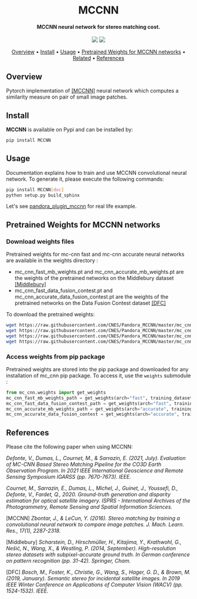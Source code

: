 <h1 align="center"> MCCNN </h1>

<h4 align="center">MCCNN neural network for stereo matching cost.</h4>

<p align="center">
  <a href="https://github.com/CNES/Pandora_MCCNN/actions"> <img src="https://github.com/CNES/Pandora_MCCNN/actions/workflows/mccnn_ci.yml/badge.svg?branch=master"></a>
  <a href="https://opensource.org/licenses/Apache-2.0/"><img src="https://img.shields.io/badge/License-Apache%202.0-blue.svg"></a>
</p>

<p align="center">
  <a href="#overview">Overview</a> •
  <a href="#install">Install</a> •
  <a href="#usage">Usage</a> •
  <a href="#usage">Pretrained Weights for MCCNN networks</a> •
  <a href="#related">Related</a> •
  <a href="#references">References</a>
</p>

## Overview

Pytorch implementation of [[MCCNN]](#1.) neural network which computes a similarity measure on pair of small image patches.

## Install

**MCCNN** is available on Pypi and can be installed by:

```bash
pip install MCCNN
```

## Usage

Documentation explains how to train and use MCCNN convolutional neural network.
To generate it, please execute the following commands:

```bash
pip install MCCNN[doc]
python setup.py build_sphinx
```

Let's see [pandora_plugin_mccnn](https://github.com/CNES/Pandora_plugin_mccnn) for real life example.

## Pretrained Weights for MCCNN networks

### Download weights files

Pretrained weights for mc-cnn fast and mc-cnn accurate neural networks are available in the weights directory :
-  mc_cnn_fast_mb_weights.pt and mc_cnn_accurate_mb_weights.pt are the weights of the pretrained networks on the Middlebury dataset [[Middlebury]](#Middlebury)
-  mc_cnn_fast_data_fusion_contest.pt and mc_cnn_accurate_data_fusion_contest.pt are the weights of the pretrained networks on the Data Fusion Contest dataset [[DFC]](#DFC)

To download the pretrained weights:

```bash
wget https://raw.githubusercontent.com/CNES/Pandora_MCCNN/master/mc_cnn/weights/mc_cnn_fast_mb_weights.pt
wget https://raw.githubusercontent.com/CNES/Pandora_MCCNN/master/mc_cnn/weights/mc_cnn_fast_data_fusion_contest.pt
wget https://raw.githubusercontent.com/CNES/Pandora_MCCNN/master/mc_cnn/weights/mc_cnn_accurate_mb_weights.pt
wget https://raw.githubusercontent.com/CNES/Pandora_MCCNN/master/mc_cnn/weights/mc_cnn_accurate_data_fusion_contest.pt
```

### Access weights from pip package

Pretrained weights are stored into the pip package and downloaded for any installation of mc_cnn pip package.
To access it, use the `weights` submodule :

```python
from mc_cnn.weights import get_weights
mc_cnn_fast_mb_weights_path = get_weights(arch="fast", training_dataset="middlebury")
mc_cnn_fast_data_fusion_contest_path = get_weights(arch="fast", training_dataset="dfc")
mc_cnn_accurate_mb_weights_path = get_weights(arch="accurate", training_dataset="middlebury")
mc_cnn_accurate_data_fusion_contest = get_weights(arch="accurate", training_dataset="dfc")
```

## References

Please cite the following paper when using MCCNN:

*Defonte, V., Dumas, L., Cournet, M., & Sarrazin, E. (2021, July). Evaluation of MC-CNN Based Stereo Matching Pipeline for the CO3D Earth Observation Program. In 2021 IEEE International Geoscience and Remote Sensing Symposium IGARSS (pp. 7670-7673). IEEE.*
   
*Cournet, M., Sarrazin, E., Dumas, L., Michel, J., Guinet, J., Youssefi, D., Defonte, V., Fardet, Q., 2020. Ground-truth generation and disparity estimation for optical satellite imagery. ISPRS - International Archives of the Photogrammetry, Remote Sensing and Spatial Information Sciences.*

<a id="1.">[MCCNN]</a> 
*Zbontar, J., & LeCun, Y. (2016). Stereo matching by training a convolutional neural network to compare image patches. J. Mach. Learn. Res., 17(1), 2287-2318.*

<a id="Middlebury">[Middlebury]</a> 
*Scharstein, D., Hirschmüller, H., Kitajima, Y., Krathwohl, G., Nešić, N., Wang, X., & Westling, P. (2014, September). High-resolution stereo datasets with subpixel-accurate ground truth. In German conference on pattern recognition (pp. 31-42). Springer, Cham.*

<a id="DFC">[DFC]</a> 
*Bosch, M., Foster, K., Christie, G., Wang, S., Hager, G. D., & Brown, M. (2019, January). Semantic stereo for incidental satellite images. In 2019 IEEE Winter Conference on Applications of Computer Vision (WACV) (pp. 1524-1532). IEEE.*
